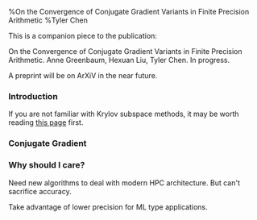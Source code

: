 %On the Convergence of Conjugate Gradient Variants in Finite Precision Arithmetic
%Tyler Chen


This is a companion piece to the publication:

On the Convergence of Conjugate Gradient Variants in Finite Precision Arithmetic. Anne Greenbaum, Hexuan Liu, Tyler Chen. In progress.

A preprint will be on ArXiV in the near future.

### Introduction
If you are not familiar with Krylov subspace methods, it may be worth reading [this page](./krylov_methods.html) first.

### Conjugate Gradient

### Why should I care?
Need new algorithms to deal with modern HPC architecture. But can't sacrifice accuracy. 

Take advantage of lower precision for ML type applications.
   
   

